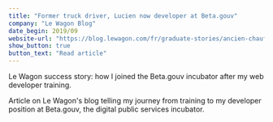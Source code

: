 ```yaml
---
title: "Former truck driver, Lucien now developer at Beta.gouv"
company: "Le Wagon Blog"
date_begin: 2019/09
website-url: "https://blog.lewagon.com/fr/graduate-stories/ancien-chauffeur-routier-lucien-aujourdhui-developpeur-cdi-betagouv/"
show_button: true
button_text: "Read article"
---
```


Le Wagon success story: how I joined the Beta.gouv incubator after my web developer training.

Article on Le Wagon's blog telling my journey from training to my developer position at Beta.gouv, the digital public services incubator.